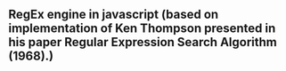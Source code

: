 ## RegEx engine in javascript (based on implementation of Ken Thompson presented in his paper Regular Expression Search Algorithm (1968).)

